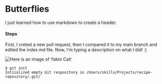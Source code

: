 # Butterflies #

I just learned how to use markdown to create a header.

#### Steps ####
First, I creted a new pull request, then I compared it to my main branch and edited the index.md file. Now, I'm typing a description on what I did! :)

![Here is an image of Yakto Cat!](https://octodex.github.com/images/yaktocat.png)
```
$ git init
Intiialized empty Git respository in /Users/skills/Projects/recipe-repository/.git/
```
